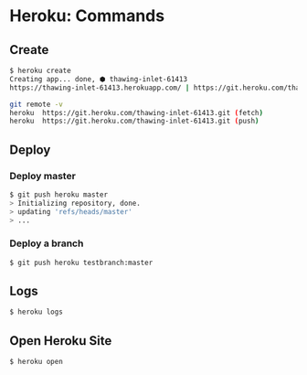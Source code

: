 # Heroku: Commands

## Create

```bash
$ heroku create
Creating app... done, ⬢ thawing-inlet-61413
https://thawing-inlet-61413.herokuapp.com/ | https://git.heroku.com/thawing-inlet-61413.git
```

```bash
git remote -v
heroku  https://git.heroku.com/thawing-inlet-61413.git (fetch)
heroku  https://git.heroku.com/thawing-inlet-61413.git (push)
```

## Deploy

### Deploy master

```bash
$ git push heroku master
> Initializing repository, done.
> updating 'refs/heads/master'
> ...
```

### Deploy a branch

```bash
$ git push heroku testbranch:master
```

## Logs

```bash
$ heroku logs
```

## Open Heroku Site

```bash
$ heroku open
```
